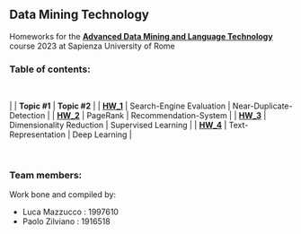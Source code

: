 ## Data Mining Technology

Homeworks for the [**Advanced Data Mining and Language Technology**](https://corsidilaurea.uniroma1.it/it/view-course-details/2022/29942/20190322084705/c4d3fb32-4761-4b52-9e20-6c3b672f50dd/fd7b47f5-0479-41b8-821c-eeb37900a4fd/8709b9e9-a659-4a9e-968c-09687c07cf73/9ffc13b7-5ed7-4c59-9e45-345305317146?guid_cv=fd7b47f5-0479-41b8-821c-eeb37900a4fd&current_erogata=c4d3fb32-4761-4b52-9e20-6c3b672f50dd) course 2023 at Sapienza University of Rome

### Table of contents:

<br>

|  | **Topic #1** | **Topic #2** |
| [**HW_1**](https://github.com/LM1997610/Data-Mining/blob/main/HW_1_DMT.ipynb) | Search-Engine Evaluation | Near-Duplicate-Detection |
| [**HW_2**](https://github.com/LM1997610/Data-Mining/blob/main/HW_2_DMT.ipynb) | PageRank | Recommendation-System |
| [**HW_3**](https://github.com/LM1997610/Data-Mining/blob/main/HW_3_DMT.ipynb) | Dimensionality Reduction | Supervised Learning |
| [**HW_4**](https://github.com/LM1997610/Data-Mining/blob/main/HW_4_DMT.ipynb) | Text-Representation | Deep Learning |

<br>

### Team members:
Work bone and compiled by: 

- Luca Mazzucco : 1997610
- Paolo Zilviano : 1916518
